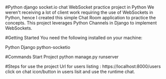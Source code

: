 #Python django socket.io chat
WebSocket practice project in Python
We weren't receiving a lot of client work requiring the use of WebSockets in Python, hence I created this simple Chat Room application to practice the concepts. This project leverages Python Channels in Django to implement WebSockets.

#Getting Started
You need the following installed on your machine:

Python
Django
python-socketio


#Commands
Start Project 
python manage.py runserver

#Steps for use the project
Url for users listing : https://localhost:8000/users  
click on chat icon/button in users lisit and use the runtime chat.
 
